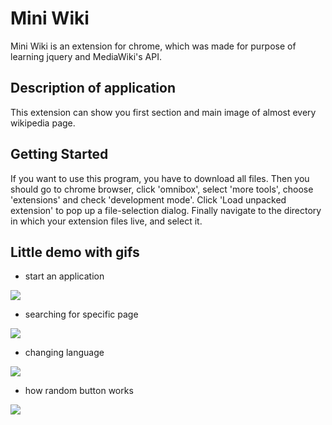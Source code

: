 # Mini Wiki

Mini Wiki is an extension for chrome, which was made for purpose of learning jquery and MediaWiki's API.

## Description of application
This extension can show you first section and main image of almost every wikipedia page.

## Getting Started

If you want to use this program, you have to download all files. Then you should go to chrome browser, click 'omnibox', select 'more tools', choose 'extensions' and check 'development mode'. Click 'Load unpacked extension' to pop up a file-selection dialog. Finally navigate to the directory in which your extension files live, and select it.

## Little demo with gifs

- start an application

<img src="https://i.imgur.com/32LmUfJ.gif"/>

- searching for specific page

<img src="https://i.imgur.com/XKXSxDk.gif"/>

- changing language

<img src="https://i.imgur.com/4EZ9rmc.gif"/>

- how random button works

<img src="https://i.imgur.com/bRHzvRG.gif"/>
